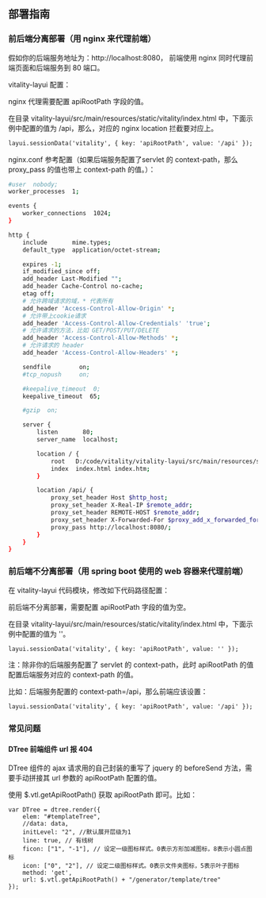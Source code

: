 ## 部署指南

### 前后端分离部署（用 nginx 来代理前端）
假如你的后端服务地址为：http://localhost:8080， 前端使用 nginx 同时代理前端页面和后端服务到 80 端口。

vitality-layui 配置：

nginx 代理需要配置 apiRootPath 字段的值。

在目录 vitality-layui/src/main/resources/static/vitality/index.html 中，下面示例中配置的值为 /api，那么，对应的 nginx location 拦截要对应上。
```html
layui.sessionData('vitality', { key: 'apiRootPath', value: '/api' });
```

nginx.conf 参考配置（如果后端服务配置了servlet 的 context-path，那么 proxy_pass 的值也带上 context-path 的值。）：
```bash
#user  nobody;
worker_processes  1;

events {
    worker_connections  1024;
}

http {
    include       mime.types;
    default_type  application/octet-stream;

    expires -1;
    if_modified_since off;
    add_header Last-Modified "";
    add_header Cache-Control no-cache;
    etag off;
    # 允许跨域请求的域，* 代表所有
    add_header 'Access-Control-Allow-Origin' *;
    # 允许带上cookie请求
    add_header 'Access-Control-Allow-Credentials' 'true';
    # 允许请求的方法，比如 GET/POST/PUT/DELETE
    add_header 'Access-Control-Allow-Methods' *;
    # 允许请求的 header
    add_header 'Access-Control-Allow-Headers' *;

    sendfile        on;
    #tcp_nopush     on;

    #keepalive_timeout  0;
    keepalive_timeout  65;

    #gzip  on;

    server {
        listen       80;
        server_name  localhost;

        location / {
            root   D:/code/vitality/vitality-layui/src/main/resources/static/vitality;
            index  index.html index.htm;
        }

        location /api/ {
			proxy_set_header Host $http_host;
			proxy_set_header X-Real-IP $remote_addr;
			proxy_set_header REMOTE-HOST $remote_addr;
			proxy_set_header X-Forwarded-For $proxy_add_x_forwarded_for;
			proxy_pass http://localhost:8080/;
		}
    }
}
```

### 前后端不分离部署（用 spring boot 使用的 web 容器来代理前端）
在 vitality-layui 代码模块，修改如下代码路径配置：

前后端不分离部署，需要配置 apiRootPath 字段的值为空。

在目录 vitality-layui/src/main/resources/static/vitality/index.html 中，下面示例中配置的值为 ''。
```html
layui.sessionData('vitality', { key: 'apiRootPath', value: '' });
```
注：除非你的后端服务配置了 servlet 的 context-path，此时 apiRootPath 的值配置后端服务对应的 context-path 的值。

比如：后端服务配置的 context-path=/api，那么前端应该设置：
```html
layui.sessionData('vitality', { key: 'apiRootPath', value: '/api' });
```

### 常见问题
#### DTree 前端组件 url 报 404
DTree 组件的 ajax 请求用的自己封装的重写了 jquery 的 beforeSend 方法，需要手动拼接其 url 参数的 apiRootPath 配置的值。

使用 $.vtl.getApiRootPath() 获取 apiRootPath 即可。比如：
```
var DTree = dtree.render({
    elem: "#templateTree",
    //data: data,
    initLevel: "2", //默认展开层级为1
    line: true, // 有线树
    ficon: ["1", "-1"], // 设定一级图标样式。0表示方形加减图标，8表示小圆点图标
    icon: ["0", "2"], // 设定二级图标样式。0表示文件夹图标，5表示叶子图标
    method: 'get',
    url: $.vtl.getApiRootPath() + "/generator/template/tree"
});
```